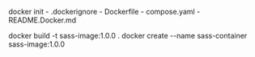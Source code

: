 docker init - .dockerignore - Dockerfile - compose.yaml - README.Docker.md

docker build -t sass-image:1.0.0 .
docker create --name sass-container sass-image:1.0.0
